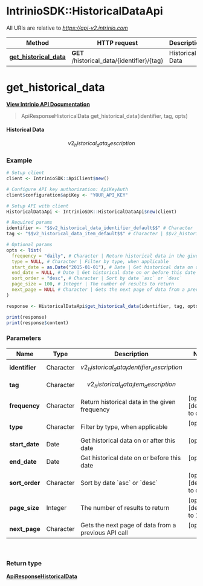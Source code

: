 # IntrinioSDK::HistoricalDataApi

All URIs are relative to *https://api-v2.intrinio.com*

Method | HTTP request | Description
------------- | ------------- | -------------
[**get_historical_data**](HistoricalDataApi.md#get_historical_data) | **GET** /historical_data/{identifier}/{tag} | Historical Data



[//]: # (START_OPERATION)

[//]: # (CLASS:IntrinioSDK::HistoricalDataApi)

[//]: # (METHOD:get_historical_data)

[//]: # (RETURN_TYPE:IntrinioSDK::ApiResponseHistoricalData)

[//]: # (RETURN_TYPE_KIND:object)

[//]: # (RETURN_TYPE_DOC:ApiResponseHistoricalData.md)

[//]: # (OPERATION:get_historical_data_v2)

[//]: # (ENDPOINT:/historical_data/{identifier}/{tag})

[//]: # (DOCUMENT_LINK:HistoricalDataApi.md#get_historical_data)

# **get_historical_data**

[**View Intrinio API Documentation**](https://docs.intrinio.com/documentation/r/get_historical_data_v2)

[//]: # (START_OVERVIEW)

> ApiResponseHistoricalData get_historical_data(identifier, tag, opts)

#### Historical Data


$$v2_historical_data_description$$

[//]: # (END_OVERVIEW)

### Example

[//]: # (START_CODE_EXAMPLE)
```r
# Setup client
client <- IntrinioSDK::ApiClient$new()

# Configure API key authorization: ApiKeyAuth
client$configuration$apiKey <- "YOUR_API_KEY"

# Setup API with client
HistoricalDataApi <- IntrinioSDK::HistoricalDataApi$new(client)

# Required params
identifier <- "$$v2_historical_data_identifier_default$$" # Character | $$v2_historical_data_identifier_description$$
tag <- "$$v2_historical_data_item_default$$" # Character | $$v2_historical_data_item_description$$

# Optional params
opts <- list(
  frequency = "daily", # Character | Return historical data in the given frequency
  type = NULL, # Character | Filter by type, when applicable
  start_date = as.Date("2015-01-01"), # Date | Get historical data on or after this date
  end_date = NULL, # Date | Get historical date on or before this date
  sort_order = "desc", # Character | Sort by date `asc` or `desc`
  page_size = 100, # Integer | The number of results to return
  next_page = NULL # Character | Gets the next page of data from a previous API call
)

response <- HistoricalDataApi$get_historical_data(identifier, tag, opts)

print(response)
print(response$content)
```

[//]: # (END_CODE_EXAMPLE)

[//]: # (START_DEFINITION)

### Parameters

[//]: # (START_PARAMETERS)


Name | Type | Description  | Notes
------------- | ------------- | ------------- | -------------
 **identifier** | Character| $$v2_historical_data_identifier_description$$ |  &nbsp;
 **tag** | Character| $$v2_historical_data_item_description$$ |  &nbsp;
 **frequency** | Character| Return historical data in the given frequency | [optional] [default to daily] &nbsp;
 **type** | Character| Filter by type, when applicable | [optional]  &nbsp;
 **start_date** | Date| Get historical data on or after this date | [optional]  &nbsp;
 **end_date** | Date| Get historical date on or before this date | [optional]  &nbsp;
 **sort_order** | Character| Sort by date &#x60;asc&#x60; or &#x60;desc&#x60; | [optional] [default to desc] &nbsp;
 **page_size** | Integer| The number of results to return | [optional] [default to 100] &nbsp;
 **next_page** | Character| Gets the next page of data from a previous API call | [optional]  &nbsp;
<br/>

[//]: # (END_PARAMETERS)

### Return type

[**ApiResponseHistoricalData**](ApiResponseHistoricalData.md)

[//]: # (END_OPERATION)

